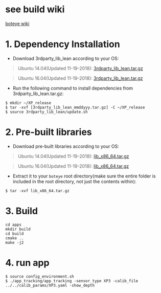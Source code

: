 # see build wiki
[boteye wiki](https://github.com/baidu/boteye/wiki/Build)

# 1. Dependency Installation
* Download 3rdparty_lib_lean according to your OS:
> Ubuntu 14.04(Updated 11-19-2018): [3rdparty_lib_lean.tar.gz](http://xteam.bj.bcebos.com/Product/ubuntu_14/3rdparty_lib_lean_x86_64_14.04_11-19-18.tar.gz?authorization=bce-auth-v1/d5982a7be6d84c7bb39c118d0b48cab8/2018-11-19T10:38:28Z/-1/host/defc767d12cbaa60adf360b77fcddff1ad057b73a997eecc47b110ba365933fe)

> Ubuntu 16.04(Updated 11-19-2018): [3rdparty_lib_lean.tar.gz](http://xteam.bj.bcebos.com/Product/ubuntu_16/3rdparty_lib_lean_x86_64_16.04_11-19-18.tar.gz?authorization=bce-auth-v1/d5982a7be6d84c7bb39c118d0b48cab8/2018-11-19T10:40:32Z/-1/host/911edc84ac2cec7d766b3e4e75af4ab9b84f9bd90a80d4a0b2fd1699315a2614)

* Run the following command to install dependencies from 3rdparty_lib_lean.tar.gz:
```shell
$ mkdir ~/XP_release
$ tar -xvf [3rdparty_lib_lean_mmddyyy.tar.gz] -C ~/XP_release
$ source 3rdparty_lib_lean/update.sh
```
# 2. Pre-built libraries
* Download pre-built libraries according to your OS: 
> Ubuntu 14.04(Updated 11-19-2018): [lib_x86_64.tar.gz](http://xteam.bj.bcebos.com/Product/ubuntu_14/lib_x86_64.tar.gz?authorization=bce-auth-v1/d5982a7be6d84c7bb39c118d0b48cab8/2018-11-19T10:38:51Z/-1/host/ea2da691c4242ba38955ee94f1bcd23103f33556dd6c3e663ee7425998a3100d)

> Ubuntu 16.04(Updated 11-19-2018): [lib_x86_64.tar.gz](http://xteam.bj.bcebos.com/Product/ubuntu_16/lib_x86_64.tar.gz?authorization=bce-auth-v1/d5982a7be6d84c7bb39c118d0b48cab8/2018-11-19T10:41:05Z/-1/host/5b5276e9165a85f9d689e1e2eb121eae5cdbe063429eff4a463dd28c121d13b5)

* Extract it to your `boteye` root directory(make sure the entire folder is included in the root directory, not just the contents within): 
```shell
$ tar -xvf lib_x86_64.tar.gz
```

# 3. Build
```shell
cd apps
mkdir build
cd build
cmake ..
make -j2
```

# 4. run app 
```shell
$ source config_environment.sh
$ ./app_tracking/app_tracking -sensor_type XP3 -calib_file ../../calib_params/XP3.yaml -show_depth
```
